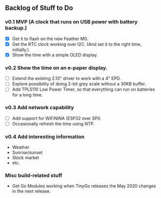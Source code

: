 ## Backlog of Stuff to Do

### v0.1 MVP (A clock that runs on USB power with battery backup.)

* [X] Get it to flash on the new Feather M0.
* [X] Get the RTC clock working over I2C. (And set it to the right time, initially.)
* [X] Show the time with a simple OLED display.

### v0.2 Show the time on an e-paper display.

* [ ] Extend the existing 2.13" driver to work with a 4" EPD.
* [ ] Explore possibility of doing 2-bit grey scale without a 30KB buffer.
* [ ] Add TPL5110 Low Power Timer, so that everything can run on batteries for a long time.

### v0.3 Add network capability

* [ ] Add support for WiFiNINA (ESP32 over SPI).
* [ ] Occasionally refresh the time using NTP.

### v0.4 Add interesting information

* Weather
* Sunrise/sunset
* Stock market
* etc.

### Misc build-related stuff

* Get Go Modules working when TinyGo releases the May 2020 changes in the next release.